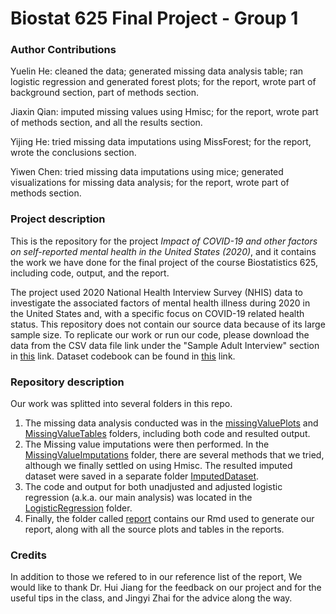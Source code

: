 # Biostat 625 Final Project - Group 1

### Author Contributions

Yuelin He: cleaned the data; generated missing data analysis table; ran logistic regression and generated forest plots; for the report, wrote part of background section, part of methods section.

Jiaxin Qian: imputed missing values using Hmisc; for the report, wrote part of methods section, and all the results section.

Yijing He: tried missing data imputations using MissForest; for the report, wrote the conclusions section.

Yiwen Chen: tried missing data imputations using mice; generated visualizations for missing data analysis; for the report, wrote part of methods section.

### Project description

This is the repository for the project *Impact of COVID-19 and other factors on self-reported mental health in the United States (2020)*, and it contains the work we have done for the final project of the course Biostatistics 625, including code, output, and the report.

The project used 2020 National Health Interview Survey (NHIS) data to investigate the associated factors of mental health illness during 2020 in the United States and, with a specific focus on COVID-19 related health status. This repository does not contain our source data because of its large sample size. To replicate our work or run our code, please download the data from the CSV data file link under the "Sample Adult Interview" section in [this](https://www.cdc.gov/nchs/nhis/2020nhis.htm) link. Dataset codebook can be found in [this](https://ftp.cdc.gov/pub/Health_Statistics/NCHS/Dataset_Documentation/NHIS/2020/adult-codebook.pdf) link. 

### Repository description

Our work was splitted into several folders in this repo. 

1. The missing data analysis conducted was in the [missingValuePlots](/missingValuePlots) and [MissingValueTables](/MissingValueTables) folders, including both code and resulted output.
2. The Missing value imputations were then performed. In the [MissingValueImputations](/MissingValueImputations) folder, there are several methods that we tried, although we finally settled on using Hmisc. The resulted imputed dataset were saved in a separate folder [ImputedDataset](/ImputedDataset).
3. The code and output for both unadjusted and adjusted logistic regression (a.k.a. our main analysis) was located in the [LogisticRegression](/LogisticRegression) folder.
4. Finally, the folder called [report](/report) contains our Rmd used to generate our report, along with all the source plots and tables in the reports.


### Credits

In addition to those we refered to in our reference list of the report, We would like to thank Dr. Hui Jiang for the feedback on our project and for the useful tips in the class, and Jingyi Zhai for the advice along the way.

